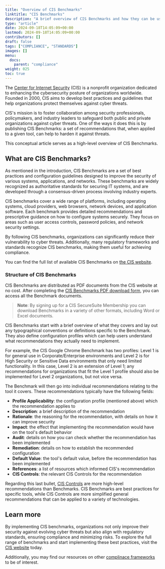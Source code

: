 ```yaml
---
title: "Overview of CIS Benchmarks"
linktitle: "CIS Benchmarks"
description: "A brief overview of CIS Benchmarks and how they can be used."
type: "article"
date: 2024-09-18T14:05:09+00:00
lastmod: 2024-09-18T14:05:09+00:00
contributors: []
draft: false
tags: ["COMPLIANCE", "STANDARDS"]
images: []
menu:
  docs:
    parent: "compliance"
weight: 025
toc: true
---
```


The [Center for Internet Security](https://www.cisecurity.org/) (CIS) is a nonprofit organization dedicated to enhancing the cybersecurity posture of organizations worldwide. Founded in 2000, CIS aims to develop best practices and guidelines that help organizations protect themselves against cyber threats.

CIS's mission is to foster collaboration among security professionals, policymakers, and industry leaders to safeguard both public and private organizations against cyber threats. One of the ways it does this is by publishing CIS Benchmarks: a set of recommendations that, when applied to a given tool, can help to harden it against threats.

This conceptual article serves as a high-level overview of CIS Benchmarks.


## What are CIS Benchmarks?

As mentioned in the introduction, CIS Benchmarks are a set of best practices and configuration guidelines designed to improve the security of various systems, applications, and networks. These benchmarks are widely recognized as authoritative standards for securing IT systems, and are developed through a consensus-driven process involving industry experts.

CIS benchmarks cover a wide range of platforms, including operating systems, cloud providers, web browsers, network devices, and application software. Each benchmark provides detailed recommendations and prescriptive guidance on how to configure systems securely. They focus on areas such as user access controls, password policies, and network security settings.

By following CIS benchmarks, organizations can significantly reduce their vulnerability to cyber threats. Additionally, many regulatory frameworks and standards recognize CIS benchmarks, making them useful for achieving compliance.

You can find the full list of available CIS Benchmarks on [the CIS website](https://www.cisecurity.org/cis-benchmarks). 

### Structure of CIS Benchmarks

CIS Benchmarks are distributed as PDF documents from the CIS website at no cost. After completing the [CIS Benchmarks PDF download form](https://learn.cisecurity.org/benchmarks), you can access all the Benchmark documents.

> **Note**: By signing up for a CIS SecureSuite Membership you can download Benchmarks in a variety of other formats, including Word or Excel documents.

CIS Benchmarks start with a brief overview of what they covers and lay out any typographical conventions or definitions specific to the Benchmark. They also define configuration profiles which can help users understand what recommendations they actually need to implement.

For example, the CIS Google Chrome Benchmark has two profiles: Level 1 is for general use in Corporate/Enterprise environments and Level 2 is for High Security or Sensitive Data environments that only need limited functionality. In this case, Level 2 is an extension of Level 1; any recommendations for organizations that fit the Level 1 profile should also be implemented for Level 2 organizations, but not vice versa.

The Benchmark will then go into individual recommendations relating to the tool it covers. These recommendations typically have the following fields:

* **Profile Applicability**: the configuration profile (mentioned above) which the recommendation applies to
* **Description**: a brief description of the recommendation
* **Rationale**: the reasoning for the recommendation, with details on how it can improve security
* **Impact**: the effect that implementing the recommendation would have on the tool's default behavior
* **Audit**: details on how you can check whether the recommendation has been implemented
* **Remediation**: details on how to establish the recommended configuration
* **Default Value**: the tool's default value, before the recommendation has been implemented
* **References**: a list of resources which informed CIS's recommendation
* **CIS Controls**: the relevant CIS Controls for the recommendation

Regarding this last bullet, [CIS Controls](https://www.cisecurity.org/controls) are more high-level recommendations than Benchmarks. CIS Benchmarks are best practices for specific tools, while CIS Controls are more simplified general recommendations that can be applied to a variety of technologies.


## Learn more

By implementing CIS benchmarks, organizations not only improve their security against evolving cyber threats but also align with regulatory standards, ensuring compliance and minimizing risks. To explore the full range of benchmarks and start implementing these best practices, visit the [CIS website](https://www.cisecurity.org/cis-benchmarks) today.

Additionally, you may find our resources on other [complinace frameworks](/software-security/compliance/) to be of interest.
